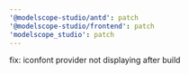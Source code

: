 ```yaml
---
'@modelscope-studio/antd': patch
'@modelscope-studio/frontend': patch
'modelscope_studio': patch
---
```


fix: iconfont provider not displaying after build
